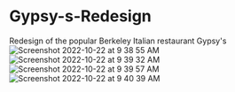 # Gypsy-s-Redesign
Redesign of the popular Berkeley Italian restaurant Gypsy's
![Screenshot 2022-10-22 at 9 38 55 AM](https://user-images.githubusercontent.com/78193645/197351981-dd667a75-a6b0-49db-9fa1-a92b013db493.png)
![Screenshot 2022-10-22 at 9 39 32 AM](https://user-images.githubusercontent.com/78193645/197352008-c310e3b0-d449-4fe3-9207-b94523e15249.png)
![Screenshot 2022-10-22 at 9 39 57 AM](https://user-images.githubusercontent.com/78193645/197352029-1949e863-cb55-4b1a-8f20-48299ac364e5.png)
![Screenshot 2022-10-22 at 9 40 39 AM](https://user-images.githubusercontent.com/78193645/197352058-a56775be-eae0-4efe-9d8b-a78bff3af8df.png)
